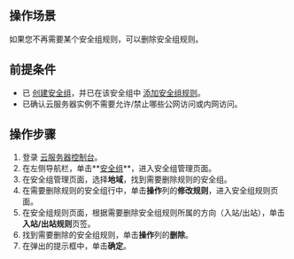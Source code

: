 ## 操作场景
如果您不再需要某个安全组规则，可以删除安全组规则。

## 前提条件
- 已 [创建安全组]()，并已在该安全组中 [添加安全组规则]()。
- 已确认云服务器实例不需要允许/禁止哪些公网访问或内网访问。

## 操作步骤
1. 登录 [云服务器控制台](https://console.cloud.tencent.com/cvm/index)。
2. 在左侧导航栏，单击**[安全组](https://console.cloud.tencent.com/cvm/securitygroup)**，进入安全组管理页面。
3. 在安全组管理页面，选择**地域**，找到需要删除规则的安全组。
4. 在需要删除规则的安全组行中，单击**操作**列的**修改规则**，进入安全组规则页面。
5. 在安全组规则页面，根据需要删除安全组规则所属的方向（入站/出站），单击**入站/出站规则**页签。
6. 找到需要删除的安全组规则，单击**操作**列的**删除**。
7. 在弹出的提示框中，单击**确定**。

